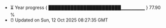- ⏳ Year progress { ███████████████████████▁▁▁▁▁▁▁ } 77.90 %
- ⏰ Updated on Sun, 12 Oct 2025 08:27:35 GMT

